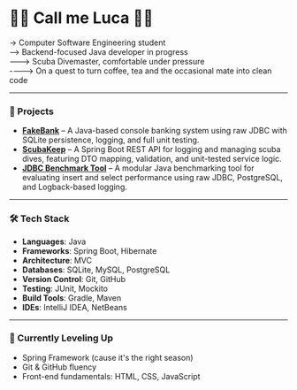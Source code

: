 # 🔵🔵 Call me Luca 🔵🔵

-> Computer Software Engineering student  
--> Backend-focused Java developer in progress   
---> Scuba Divemaster, comfortable under pressure  
----> On a quest to turn coffee, tea and the occasional mate into clean code

---

### 💾 Projects
- **[FakeBank](https://github.com/luca-pal/FakeBank)** – A Java-based console banking system using raw JDBC with SQLite persistence, logging, and full unit testing.
- **[ScubaKeep](https://github.com/luca-pal/ScubaKeep)** – A Spring Boot REST API for logging and managing scuba dives, featuring DTO mapping, validation, and unit-tested service logic.
- **[JDBC Benchmark Tool](https://github.com/luca-pal/jdbc-benchmark-tool)** – A modular Java benchmarking tool for evaluating insert and select performance using raw JDBC, PostgreSQL, and Logback-based logging.

---

### 🛠️ Tech Stack
- **Languages**: Java  
- **Frameworks**: Spring Boot, Hibernate  
- **Architecture**: MVC  
- **Databases**: SQLite, MySQL, PostgreSQL  
- **Version Control**: Git, GitHub  
- **Testing**: JUnit, Mockito  
- **Build Tools**: Gradle, Maven
- **IDEs**: IntelliJ IDEA, NetBeans

---

### 🧙 Currently Leveling Up
- Spring Framework (cause it's the right season)
- Git & GitHub fluency
- Front-end fundamentals: HTML, CSS, JavaScript
